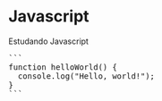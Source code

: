 # Javascript
Estudando Javascript
<pre>
```
function helloWorld() {
  console.log("Hello, world!");
}
```
</pre>